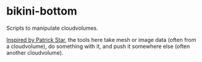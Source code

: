 # bikini-bottom
Scripts to manipulate cloudvolumes.

[Inspired by Patrick Star](https://www.youtube.com/watch?v=A_pTGhOyPbw), the tools here take mesh or image data (often from a cloudvolume), do something with it, and push it somewhere else (often another cloudvolume).
